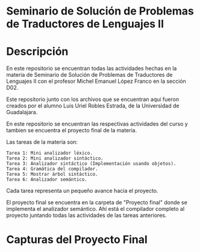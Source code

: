# Seminario de Solución de Problemas de Traductores de Lenguajes II

# Descripción
En este repositorio se encuentran todas las actividades hechas en la materia de Seminario de Solución de Problemas de Traductores de Lenguajes II con el profesor Michel Emanuel López Franco en la sección D02.

Este repositorio junto con los archivos que se encuentran aquí fueron creados por el alumno Luis Uriel Robles Estrada, de la Universidad de Guadalajara.

En este repositorio se encuentran las respectivas actividades del curso y tambien se encuentra el proyecto final de la materia.

Las tareas de la materia son:

	Tarea 1: Mini analizador léxico.
	Tarea 2: Mini analizador sintáctico.
	Tarea 3: Analizador sintáctico (Implementación usando objetos).
	Tarea 4: Gramática del compilador.
	Tarea 5: Mostrar árbol sintáctico.
	Tarea 6: Analizador semántico.

Cada tarea representa un pequeño avance hacia el proyecto.

El proyecto final se encuentra en la carpeta de "Proyecto final" donde se implementa el analizador semántico. Ahí está el compilador completo al proyecto juntando todas las actividades de las tareas anteriores.

# Capturas del Proyecto Final
